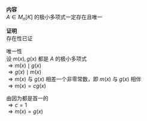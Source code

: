 **内容**  
$A\in M_n[K]$ 的极小多项式一定存在且唯一  
  
**证明**  
存在性已证  
  
唯一性  
设 $m(x),g(x)$ 都是 $A$ 的极小多项式  
$\Rightarrow m(x)\mid g(x)$  
$\Rightarrow g(x)\mid m(x)$  
$\Rightarrow m(x)$ 与 $g(x)$ 相差一个非零常数，即 $m(x)$ 与 $g(x)$ 相伴  
$\Rightarrow m(x)=c g(x)$  
  
由因为都是首一的  
$\Rightarrow c=1$  
$\Rightarrow m(x)=g(x)$  
